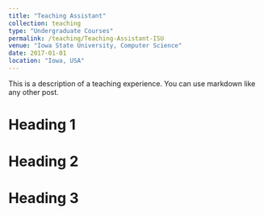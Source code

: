 ```yaml
---
title: "Teaching Assistant"
collection: teaching
type: "Undergraduate Courses"
permalink: /teaching/Teaching-Assistant-ISU
venue: "Iowa State University, Computer Science"
date: 2017-01-01
location: "Iowa, USA"
---
```


This is a description of a teaching experience. You can use markdown like any other post.

Heading 1
======

Heading 2
======

Heading 3
======
